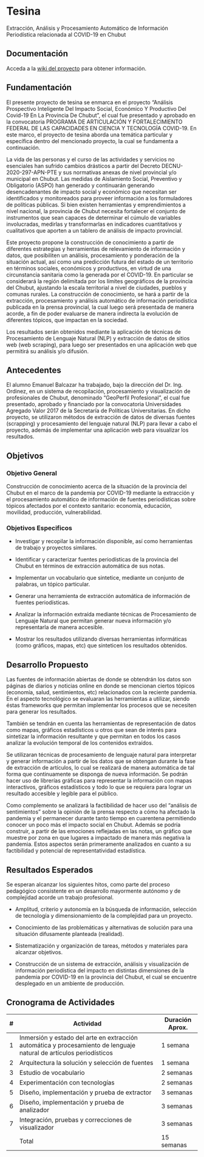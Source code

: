 # Tesina
Extracción, Análisis y Procesamiento Automático de Información Periodística relacionada al COVID-19 en Chubut

## Documentación

Acceda a la [wiki del proyecto](https://emanuelbalcazar.github.io/tesina/) para obtener información.

## Fundamentación

El presente proyecto de tesina se enmarca en el proyecto “Análisis Prospectivo Inteligente Del Impacto Social, Económico Y Productivo Del Covid-19 En La Provincia De Chubut”, el cual fue presentado y aprobado en la convocatoria PROGRAMA DE ARTICULACIÓN Y FORTALECIMIENTO FEDERAL DE LAS CAPACIDADES EN CIENCIA Y TECNOLOGÍA COVID-19. En este marco, el proyecto de tesina aborda una temática particular y específica dentro del mencionado proyecto, la cual se fundamenta a continuación.

La vida de las personas y el curso de las actividades y servicios no esenciales han sufrido cambios drásticos a partir del Decreto DECNU-2020-297-APN-PTE y sus normativas anexas de nivel provincial y/o municipal en Chubut.  Las medidas  de Aislamiento Social, Preventivo y Obligatorio (ASPO) han generado y continuarán generando desencadenantes de impacto social y económico que necesitan ser identificados y monitoreados para proveer información a los formuladores de políticas públicas. Si bien existen herramientas y emprendimientos a nivel nacional,  la provincia de Chubut necesita fortalecer el conjunto de instrumentos que sean capaces de determinar el cúmulo de variables involucradas, medirlas y transformarlas en indicadores cuantitativos y cualitativos que aporten a un tablero de análisis de impacto provincial.

Este proyecto propone la construcción de conocimiento a partir de diferentes estrategias y herramientas de relevamiento de información y datos, que posibiliten un análisis, procesamiento y ponderación de la situación actual, así como una predicción futura del estado de un territorio en términos sociales, económicos y productivos, en virtud de una  circunstancia sanitaria como la generada por el COVID-19. En particular se considerará la región delimitada por los límites geográficos de la provincia del Chubut, ajustando la escala territorial a nivel de ciudades, pueblos y  comunas rurales. La construcción de conocimiento, se hará a partir de la extracción, procesamiento y análisis automático de información periodística publicada en la prensa provincial, la cual luego será presentada de manera acorde, a fin de poder evaluarse de manera indirecta la evolución de diferentes tópicos, que impactan en la sociedad.

Los resultados serán obtenidos mediante la aplicación de técnicas de Procesamiento de Lenguaje Natural (NLP) y extracción de datos de sitios web (web scraping), para luego ser presentados en una aplicación web que permitirá su análisis y/o difusión.

## Antecedentes

El alumno Emanuel Balcazar ha trabajado, bajo la dirección del Dr. Ing. Ordinez,  en un sistema de recopilación, procesamiento y visualización de profesionales de Chubut, denominado “GeoPerfil Profesional”, el cual fue presentado, aprobado y financiado por la convocatoria Universidades Agregado Valor 2017 de la Secretaría de Políticas Universitarias. En dicho proyecto, se utilizaron métodos de extracción de datos de diversas fuentes (scrapping) y procesamiento del lenguaje natural (NLP) para llevar a cabo el proyecto, además de implementar una aplicación web para visualizar los resultados.

## Objetivos

### Objetivo General

Construcción de conocimiento acerca de la situación de la provincia del Chubut en el marco de la pandemia por COVID-19 mediante la extracción y el procesamiento automático de información de fuentes periodísticas sobre tópicos afectados por el contexto sanitario: economía, educación, movilidad, producción, vulnerabilidad.

### Objetivos Especificos

- Investigar y recopilar la información disponible, así como herramientas de trabajo y proyectos similares.

- Identificar y caracterizar fuentes periodísticas de la provincia del Chubut en términos de extracción automática de sus notas.

- Implementar un vocabulario que sintetice, mediante un conjunto de palabras, un tópico particular.

- Generar una herramienta de extracción automática de información de fuentes periodísticas.

- Analizar la información extraída mediante técnicas de Procesamiento de Lenguaje Natural que permitan generar nueva información y/o representarla de manera accesible.

- Mostrar los resultados utilizando diversas herramientas informáticas (como gráficos, mapas, etc) que sinteticen los resultados obtenidos.

## Desarrollo Propuesto

Las fuentes de información abiertas de donde se obtendrán los datos son páginas de diarios y noticias online en donde se mencionan ciertos tópicos (economía, salud, sentimientos, etc) relacionados con la reciente pandemia.
En el aspecto tecnológico se evaluaran las herramientas a utilizar, siendo éstas frameworks que permitan implementar los procesos que se necesiten para generar los resultados.

También se tendrán en cuenta las herramientas de representación de datos como mapas, gráficos estadísticos u otros que sean de interés para sintetizar la información resultante y que permitan en todos los casos analizar la evolución temporal de los contenidos extraídos.

Se utilizaran técnicas de procesamiento de lenguaje natural para interpretar y generar información a partir de los datos que se obtengan durante la fase de extracción de artículos, lo cual se realizará de manera automática de tal forma que continuamente se disponga de nueva información.
Se podrán hacer uso de librerías gráficas para representar la información con mapas interactivos, gráficos estadísticos y todo lo que se requiera para lograr un resultado accesible y legible para el público.

Como complemento se analizará la factibilidad de hacer uso del “análisis de sentimientos” sobre la opinión de la prensa respecto a cómo ha afectado la pandemia y el permanecer durante tanto tiempo en cuarentena permitiendo conocer un poco más el impacto social en Chubut. Además se podría construir, a partir de las emociones reflejadas en las notas, un gráfico que muestre por zona en que lugares a impactado de manera más negativa la pandemia. Estos aspectos serán primeramente analizados en cuanto a su factibilidad y potencial de representatividad estadística.

## Resultados Esperados

Se esperan alcanzar los siguientes hitos, como parte del proceso pedagógico consistente en un desarrollo mayormente autónomo y de complejidad acorde un trabajo profesional.

- Amplitud, criterio y autonomía en la búsqueda de información, selección de tecnología y dimensionamiento de la complejidad para un proyecto.

- Conocimiento de las problemáticas y alternativas de solución para una situación difusamente planteada (realidad).

- Sistematización y organización de tareas, métodos y materiales para alcanzar objetivos.

- Construcción de un sistema de extracción, análisis y visualización de información periodística del impacto en distintas dimensiones de la pandemia por COVID-19 en la provincia del Chubut, el cual se encuentre desplegado en un ambiente de producción.



## Cronograma de Actividades


|  # | Actividad   |  Duración Aprox.  |
|---|---|---|
| 1  | Inmersión y estado del arte en extracción automática y procesamiento de lenguaje natural de artículos periodísticos  | 1 semana   |
| 2  | Arquitectura la solución y selección de fuentes  | 1 semana  |
| 3  | Estudio de vocabulario  | 2 semanas  |
| 4  | Experimentación con tecnologías  | 2 semanas  |
| 5  | Diseño, implementación y prueba de extractor  | 3 semanas  |
| 6  | Diseño, implementación y prueba de analizador  | 3 semanas  |
| 7  | Integración, pruebas y correcciones de visualizador  | 3 semanas  |
|   | Total  |  15 semanas  |

